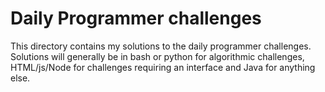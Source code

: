 # Daily Programmer challenges
This directory contains my solutions to the daily programmer challenges. Solutions will generally be in bash or python for algorithmic challenges, HTML/js/Node for challenges requiring an interface and Java for anything else.

